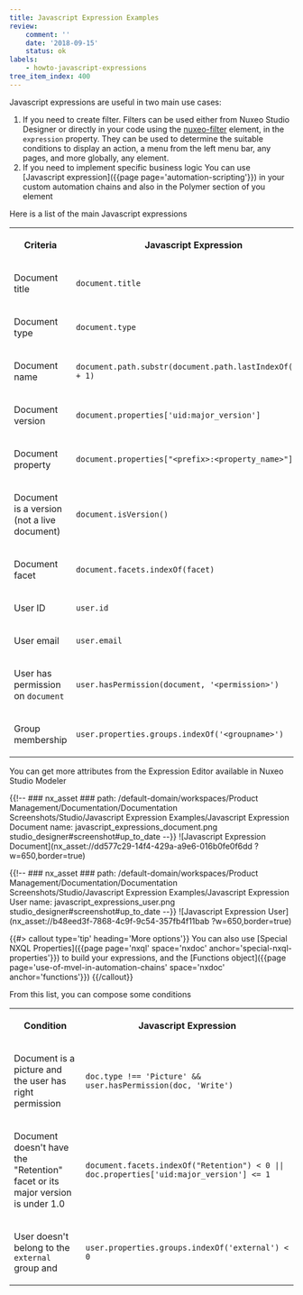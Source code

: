 ```yaml
---
title: Javascript Expression Examples
review:
    comment: ''
    date: '2018-09-15'
    status: ok
labels:
    - howto-javascript-expressions
tree_item_index: 400
---
```


Javascript expressions are useful in two main use cases:
1. If you need to create filter. Filters can be used either from Nuxeo Studio Designer or directly in your code using the [nuxeo-filter](https://www.webcomponents.org/element/nuxeo/nuxeo-ui-elements/elements/nuxeo-filter) element, in the `expression` property. They can be used to determine the suitable conditions to display an action, a menu from the left menu bar, any pages, and more globally, any element.
2. If you need to implement specific business logic You can use [Javascript expression]({{page page='automation-scripting'}}) in your custom automation chains and also in the Polymer section of you element



Here is a list of the main Javascript expressions

<div class="table-scroll">

<table class="hover">

<tbody>

<tr><th colspan="1">

Criteria

</th><th colspan="1">

Javascript Expression

</th></tr><tr><td colspan="1">

Document title

</td><td colspan="1">

`document.title`

</td></tr><tr><td colspan="1">

Document type

</td><td colspan="1">

`document.type`

</td></tr><tr><td colspan="1">

Document name

</td><td colspan="1">

`document.path.substr(document.path.lastIndexOf('/') + 1)`

</td></tr><tr><td colspan="1">

Document version

</td><td colspan="1">

`document.properties['uid:major_version']`

</td></tr><tr><td colspan="1">

Document property

</td><td colspan="1">

`document.properties["<prefix>:<property_name>"]`

</td></tr><tr><td colspan="1">

Document is a version (not a live document)

</td><td colspan="1">

`document.isVersion()`

</td></tr><tr><td colspan="1">

Document facet

</td><td colspan="1">

`document.facets.indexOf(facet)`

</td></tr><tr><td colspan="1">

User ID

</td><td colspan="1">

`user.id`

</td></tr><tr><td colspan="1">

User email

</td><td colspan="1">

`user.email`

</td></tr><tr><td colspan="1">

User has permission on `document`

</td><td colspan="1">

`user.hasPermission(document, '<permission>')`

</td></tr><tr><td colspan="1">

Group membership

</td><td colspan="1">

`user.properties.groups.indexOf('<groupname>')`

</td></tr></tbody></table></div>

You can get more attributes from the Expression Editor available in Nuxeo Studio Modeler

{{!--     ### nx_asset ###
    path: /default-domain/workspaces/Product Management/Documentation/Documentation Screenshots/Studio/Javascript Expression Examples/Javascript Expression Document
    name: javascript_expressions_document.png
    studio_designer#screenshot#up_to_date
--}}
![Javascript Expression Document](nx_asset://dd577c29-14f4-429a-a9e6-016b0fe0f6dd ?w=650,border=true)

{{!--     ### nx_asset ###
    path: /default-domain/workspaces/Product Management/Documentation/Documentation Screenshots/Studio/Javascript Expression Examples/Javascript Expression User
    name: javascript_expressions_user.png
    studio_designer#screenshot#up_to_date
--}}
![Javascript Expression User](nx_asset://b48eed3f-7868-4c9f-9c54-357fb4f11bab ?w=650,border=true)



{{#> callout type='tip' heading='More options'}}
You can also use [Special NXQL Properties]({{page page='nxql' space='nxdoc' anchor='special-nxql-properties'}}) to build your expressions, and the  [Functions object]({{page page='use-of-mvel-in-automation-chains' space='nxdoc' anchor='functions'}})
{{/callout}}

From this list, you can compose some conditions

<table class="hover">

<tbody>

<tr><th colspan="1">

Condition

</th><th colspan="1">

Javascript Expression

</th></tr><tr><td colspan="1">

Document is a picture and the user has right permission

</td><td colspan="1">

`doc.type !== 'Picture' && user.hasPermission(doc, 'Write')`

</td></tr><tr><td colspan="1">

Document doesn't have the "Retention" facet or its major version is under 1.0

</td><td colspan="1">

`document.facets.indexOf("Retention") < 0 || doc.properties['uid:major_version'] <= 1`

</td></tr><tr><td colspan="1">

User doesn't belong to the `external` group and

</td><td colspan="1">

`user.properties.groups.indexOf('external') < 0`

</td></tr></tbody></table></div>
